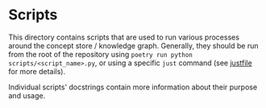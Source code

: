 # Scripts

This directory contains scripts that are used to run various processes around the concept store / knowledge graph. Generally, they should be run from the root of the repository using `poetry run python scripts/<script_name>.py`, or using a specific `just` command (see [justfile](../justfile) for more details).

Individual scripts' docstrings contain more information about their purpose and usage.
